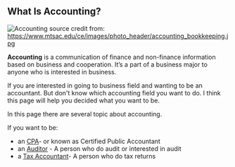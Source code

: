 ## What Is Accounting?
![Accounting](https://www.mtsac.edu/ce/images/photo_header/accounting_bookkeeping.jpg)
source credit from:  https://www.mtsac.edu/ce/images/photo_header/accounting_bookkeeping.jpg


**Accounting** is a communication of finance and non-finance information based on business and cooperation. It’s a part of a business major to anyone who is interested in business.

If you are interested in going to business field and wanting to be an accountant. But don't know which accounting field you want to do.
I think this page will help you decided what you want to be.

In this page there are several topic about accounting.

If you want to be:
* an [CPA](CPA.md )- or known as Certified Public Accountant
* an [Auditor](Audit.md) - A person who do audit or interested in audit
* a [Tax Accountant](Taxaccounting.md)- A person who do tax returns